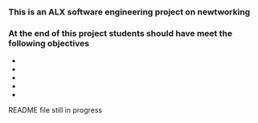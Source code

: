 <h3> This is an ALX software engineering project on newtworking</h3>
<h3> At the end of this project students should have meet the following objectives </h3>
<ul>
<li></li>
<li></li>
<li></li>
<li></li>
<li></li>
</ul>
README file still in progress
